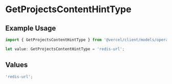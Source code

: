 # GetProjectsContentHintType

## Example Usage

```typescript
import { GetProjectsContentHintType } from '@vercel/client/models/operations';

let value: GetProjectsContentHintType = 'redis-url';
```

## Values

```typescript
'redis-url';
```
